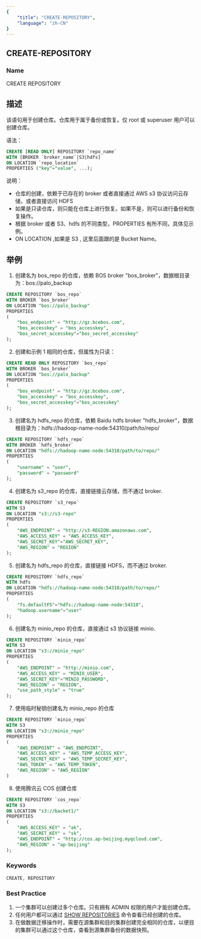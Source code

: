 ```yaml
---
{
    "title": "CREATE-REPOSITORY",
    "language": "zh-CN"
}
---
```


## CREATE-REPOSITORY

### Name

CREATE REPOSITORY

## 描述

该语句用于创建仓库。仓库用于属于备份或恢复。仅 root 或 superuser 用户可以创建仓库。

语法：

```sql
CREATE [READ ONLY] REPOSITORY `repo_name`
WITH [BROKER `broker_name`|S3|hdfs]
ON LOCATION `repo_location`
PROPERTIES ("key"="value", ...);
```

说明：

- 仓库的创建，依赖于已存在的 broker 或者直接通过 AWS s3 协议访问云存储，或者直接访问 HDFS
- 如果是只读仓库，则只能在仓库上进行恢复。如果不是，则可以进行备份和恢复操作。
- 根据 broker 或者 S3、hdfs 的不同类型，PROPERTIES 有所不同，具体见示例。
- ON LOCATION ,如果是 S3 , 这里后面跟的是 Bucket Name。

## 举例

1. 创建名为 bos_repo 的仓库，依赖 BOS broker "bos_broker"，数据根目录为：bos://palo_backup

```sql
CREATE REPOSITORY `bos_repo`
WITH BROKER `bos_broker`
ON LOCATION "bos://palo_backup"
PROPERTIES
(
    "bos_endpoint" = "http://gz.bcebos.com",
    "bos_accesskey" = "bos_accesskey",
    "bos_secret_accesskey"="bos_secret_accesskey"
);
```

2. 创建和示例 1 相同的仓库，但属性为只读：

```sql
CREATE READ ONLY REPOSITORY `bos_repo`
WITH BROKER `bos_broker`
ON LOCATION "bos://palo_backup"
PROPERTIES
(
    "bos_endpoint" = "http://gz.bcebos.com",
    "bos_accesskey" = "bos_accesskey",
    "bos_secret_accesskey"="bos_accesskey"
);
```

3. 创建名为 hdfs_repo 的仓库，依赖 Baidu hdfs broker "hdfs_broker"，数据根目录为：hdfs://hadoop-name-node:54310/path/to/repo/

```sql
CREATE REPOSITORY `hdfs_repo`
WITH BROKER `hdfs_broker`
ON LOCATION "hdfs://hadoop-name-node:54310/path/to/repo/"
PROPERTIES
(
    "username" = "user",
    "password" = "password"
);
```

4. 创建名为 s3_repo 的仓库，直接链接云存储，而不通过 broker.

```sql
CREATE REPOSITORY `s3_repo`
WITH S3
ON LOCATION "s3://s3-repo"
PROPERTIES
(
    "AWS_ENDPOINT" = "http://s3-REGION.amazonaws.com",
    "AWS_ACCESS_KEY" = "AWS_ACCESS_KEY",
    "AWS_SECRET_KEY"="AWS_SECRET_KEY",
    "AWS_REGION" = "REGION"
);
```

5. 创建名为 hdfs_repo 的仓库，直接链接 HDFS，而不通过 broker.

```sql
CREATE REPOSITORY `hdfs_repo`
WITH hdfs
ON LOCATION "hdfs://hadoop-name-node:54310/path/to/repo/"
PROPERTIES
(
    "fs.defaultFS"="hdfs://hadoop-name-node:54310",
    "hadoop.username"="user"
);
```

6. 创建名为 minio_repo 的仓库，直接通过 s3 协议链接 minio.

```sql
CREATE REPOSITORY `minio_repo`
WITH S3
ON LOCATION "s3://minio_repo"
PROPERTIES
(
    "AWS_ENDPOINT" = "http://minio.com",
    "AWS_ACCESS_KEY" = "MINIO_USER",
    "AWS_SECRET_KEY"="MINIO_PASSWORD",
    "AWS_REGION" = "REGION",
    "use_path_style" = "true"
);
```

7. 使用临时秘钥创建名为 minio_repo 的仓库


```sql
CREATE REPOSITORY `minio_repo`
WITH S3
ON LOCATION "s3://minio_repo"
PROPERTIES
(
    "AWS_ENDPOINT" = "AWS_ENDPOINT",
    "AWS_ACCESS_KEY" = "AWS_TEMP_ACCESS_KEY",
    "AWS_SECRET_KEY" = "AWS_TEMP_SECRET_KEY",
    "AWS_TOKEN" = "AWS_TEMP_TOKEN",
    "AWS_REGION" = "AWS_REGION"
)
```

8. 使用腾讯云 COS 创建仓库

```sql
CREATE REPOSITORY `cos_repo`
WITH S3
ON LOCATION "s3://backet1/"
PROPERTIES
(
    "AWS_ACCESS_KEY" = "ak",
    "AWS_SECRET_KEY" = "sk",
    "AWS_ENDPOINT" = "http://cos.ap-beijing.myqcloud.com",
    "AWS_REGION" = "ap-beijing"
);
```

### Keywords

    CREATE, REPOSITORY

### Best Practice

1. 一个集群可以创建过多个仓库。只有拥有 ADMIN 权限的用户才能创建仓库。
2. 任何用户都可以通过 [SHOW REPOSITORIES](../../Show-Statements/SHOW-REPOSITORIES.md) 命令查看已经创建的仓库。
3. 在做数据迁移操作时，需要在源集群和目的集群创建完全相同的仓库，以便目的集群可以通过这个仓库，查看到源集群备份的数据快照。

